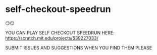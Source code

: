 # self-checkout-speedrun
😏😏

YOU CAN PLAY SELF CHECKOUT SPEEDRUN HERE: https://scratch.mit.edu/projects/539227033/

SUBMIT ISSUES AND SUGGESTIONS WHEN YOU FIND THEM PLEASE 
